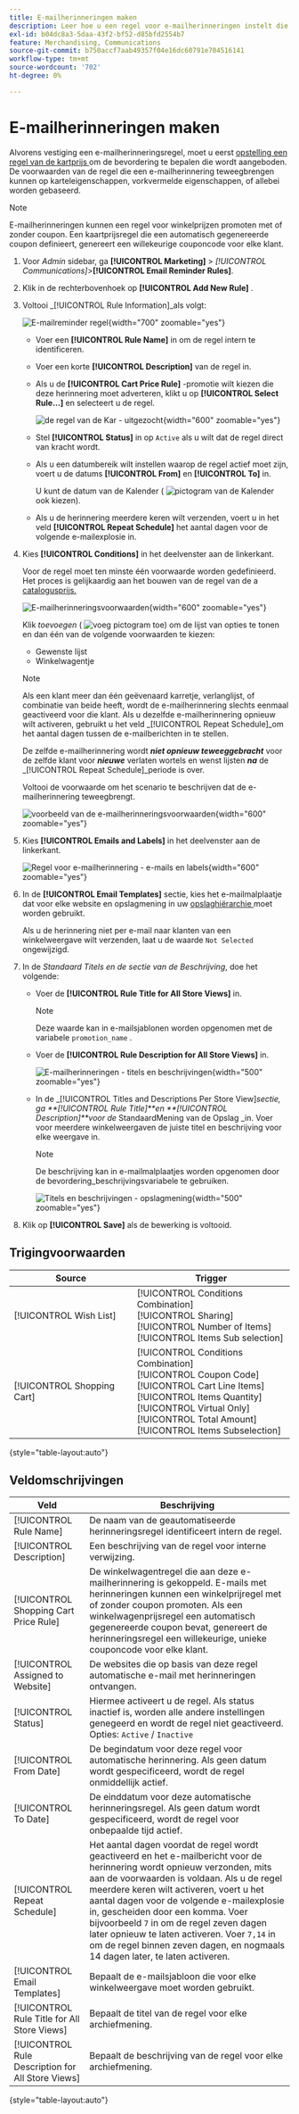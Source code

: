 ```yaml
---
title: E-mailherinneringen maken
description: Leer hoe u een regel voor e-mailherinneringen instelt die gebruikmaakt van een bestaande regel voor de prijs van winkelwagentjes.
exl-id: b04dc8a3-5daa-43f2-bf52-d85bfd2554b7
feature: Merchandising, Communications
source-git-commit: b750accf7aab49357f04e16dc60791e704516141
workflow-type: tm+mt
source-wordcount: '702'
ht-degree: 0%

---
```


# E-mailherinneringen maken

Alvorens vestiging een e-mailherinneringsregel, moet u eerst [ opstelling een regel van de kartprijs ](price-rules-cart-create.md) om de bevordering te bepalen die wordt aangeboden. De voorwaarden van de regel die een e-mailherinnering teweegbrengen kunnen op karteleigenschappen, vorkvermelde eigenschappen, of allebei worden gebaseerd.

>[!NOTE]
>
>E-mailherinneringen kunnen een regel voor winkelprijzen promoten met of zonder coupon. Een kaartprijsregel die een automatisch gegenereerde coupon definieert, genereert een willekeurige couponcode voor elke klant.

1. Voor _Admin_ sidebar, ga **[!UICONTROL Marketing]** > _[!UICONTROL Communications]_>**[!UICONTROL Email Reminder Rules]**.

1. Klik in de rechterbovenhoek op **[!UICONTROL Add New Rule]** .

1. Voltooi _[!UICONTROL Rule Information]_als volgt:

   ![ E-mailreminder regel ](./assets/email-reminder-new.png){width="700" zoomable="yes"}

   - Voer een **[!UICONTROL Rule Name]** in om de regel intern te identificeren.

   - Voer een korte **[!UICONTROL Description]** van de regel in.

   - Als u de **[!UICONTROL Cart Price Rule]** -promotie wilt kiezen die deze herinnering moet adverteren, klikt u op **[!UICONTROL Select Rule…]** en selecteert u de regel.

     ![ de regel van de Kar - uitgezocht ](./assets/email-reminder-select-rule.png){width="600" zoomable="yes"}

   - Stel **[!UICONTROL Status]** in op `Active` als u wilt dat de regel direct van kracht wordt.

   - Als u een datumbereik wilt instellen waarop de regel actief moet zijn, voert u de datums **[!UICONTROL From]** en **[!UICONTROL To]** in.

     U kunt de datum van de Kalender ( ![ pictogram van de Kalender ](../assets/icon-calendar.png) ook kiezen).

   - Als u de herinnering meerdere keren wilt verzenden, voert u in het veld **[!UICONTROL Repeat Schedule]** het aantal dagen voor de volgende e-mailexplosie in.

1. Kies **[!UICONTROL Conditions]** in het deelvenster aan de linkerkant.

   Voor de regel moet ten minste één voorwaarde worden gedefinieerd. Het proces is gelijkaardig aan het bouwen van de regel van de a [ catalogusprijs.](price-rules-catalog.md)

   ![ E-mailherinneringsvoorwaarden ](./assets/email-reminder-conditions.png){width="600" zoomable="yes"}

   Klik _toevoegen_ ( ![ voeg pictogram ](../assets/icon-add-green-circle.png) toe) om de lijst van opties te tonen en dan één van de volgende voorwaarden te kiezen:

   - Gewenste lijst
   - Winkelwagentje

   >[!NOTE]
   >
   >Als een klant meer dan één geëvenaard karretje, verlanglijst, of combinatie van beide heeft, wordt de e-mailherinnering slechts eenmaal geactiveerd voor die klant. Als u dezelfde e-mailherinnering opnieuw wilt activeren, gebruikt u het veld _[!UICONTROL Repeat Schedule]_om het aantal dagen tussen de e-mailberichten in te stellen. <br/>
   >
   >De zelfde e-mailherinnering wordt **_niet opnieuw teweeggebracht_** voor de zelfde klant voor **_nieuwe_** verlaten wortels en wenst lijsten **_na_** de _[!UICONTROL Repeat Schedule]_periode is over.

   Voltooi de voorwaarde om het scenario te beschrijven dat de e-mailherinnering teweegbrengt.

   ![ voorbeeld van de e-mailherinneringsvoorwaarden ](./assets/email-reminder-condition-example.png){width="600" zoomable="yes"}

1. Kies **[!UICONTROL Emails and Labels]** in het deelvenster aan de linkerkant.

   ![ Regel voor e-mailherinnering - e-mails en labels ](./assets/email-reminder-rule-emails-labels-email-templates.png){width="600" zoomable="yes"}

1. In de **[!UICONTROL Email Templates]** sectie, kies het e-mailmalplaatje dat voor elke website en opslagmening in uw [ opslaghiërarchie ](../getting-started/websites-stores-views.md) moet worden gebruikt.

   Als u de herinnering niet per e-mail naar klanten van een winkelweergave wilt verzenden, laat u de waarde `Not Selected` ongewijzigd.

1. In de _Standaard Titels en de sectie van de Beschrijving_, doe het volgende:

   - Voer de **[!UICONTROL Rule Title for All Store Views]** in.

     >[!NOTE]
     >
     >Deze waarde kan in e-mailsjablonen worden opgenomen met de variabele `promotion_name` .

   - Voer de **[!UICONTROL Rule Description for All Store Views]** in.

     ![ E-mailherinneringen - titels en beschrijvingen ](./assets/email-reminders-emails-and-labels-default-titles-description.png){width="500" zoomable="yes"}

   - In de _[!UICONTROL Titles and Descriptions Per Store View]_sectie, ga **[!UICONTROL Rule Title]**en **[!UICONTROL Description]**voor de_ StandaardMening van de Opslag _in. Voer voor meerdere winkelweergaven de juiste titel en beschrijving voor elke weergave in.

     >[!NOTE]
     >
     >De beschrijving kan in e-mailmalplaatjes worden opgenomen door de bevordering_beschrijvingsvariabele te gebruiken.

     ![ Titels en beschrijvingen - opslagmening ](./assets/email-reminder-rules-title-descriptions-per-store-view.png){width="500" zoomable="yes"}

1. Klik op **[!UICONTROL Save]** als de bewerking is voltooid.

## Trigingvoorwaarden

| Source | Trigger |
|--- |--- |
| [!UICONTROL Wish List] | [!UICONTROL Conditions Combination]<br/>[!UICONTROL Sharing]<br/>[!UICONTROL Number of Items]<br/>[!UICONTROL Items Sub selection] |
| [!UICONTROL Shopping Cart] | [!UICONTROL Conditions Combination]<br/>[!UICONTROL Coupon Code]<br/>[!UICONTROL Cart Line Items]<br/>[!UICONTROL Items Quantity]<br/>[!UICONTROL Virtual Only]<br/>[!UICONTROL Total Amount]<br/>[!UICONTROL Items Subselection] |

{style="table-layout:auto"}

## Veldomschrijvingen

| Veld | Beschrijving |
|--- |--- |
| [!UICONTROL Rule Name] | De naam van de geautomatiseerde herinneringsregel identificeert intern de regel. |
| [!UICONTROL Description] | Een beschrijving van de regel voor interne verwijzing. |
| [!UICONTROL Shopping Cart Price Rule] | De winkelwagentregel die aan deze e-mailherinnering is gekoppeld. E-mails met herinneringen kunnen een winkelprijregel met of zonder coupon promoten. Als een winkelwagenprijsregel een automatisch gegenereerde coupon bevat, genereert de herinneringsregel een willekeurige, unieke couponcode voor elke klant. |
| [!UICONTROL Assigned to Website] | De websites die op basis van deze regel automatische e-mail met herinneringen ontvangen. |
| [!UICONTROL Status] | Hiermee activeert u de regel. Als status inactief is, worden alle andere instellingen genegeerd en wordt de regel niet geactiveerd. Opties: `Active` / `Inactive` |
| [!UICONTROL From Date] | De begindatum voor deze regel voor automatische herinnering. Als geen datum wordt gespecificeerd, wordt de regel onmiddellijk actief. |
| [!UICONTROL To Date] | De einddatum voor deze automatische herinneringsregel. Als geen datum wordt gespecificeerd, wordt de regel voor onbepaalde tijd actief. |
| [!UICONTROL Repeat Schedule] | Het aantal dagen voordat de regel wordt geactiveerd en het e-mailbericht voor de herinnering wordt opnieuw verzonden, mits aan de voorwaarden is voldaan. Als u de regel meerdere keren wilt activeren, voert u het aantal dagen voor de volgende e-mailexplosie in, gescheiden door een komma. Voer bijvoorbeeld `7` in om de regel zeven dagen later opnieuw te laten activeren. Voer `7,14` in om de regel binnen zeven dagen, en nogmaals 14 dagen later, te laten activeren. |
| [!UICONTROL Email Templates] | Bepaalt de e-mailsjabloon die voor elke winkelweergave moet worden gebruikt. |
| [!UICONTROL Rule Title for All Store Views] | Bepaalt de titel van de regel voor elke archiefmening. |
| [!UICONTROL Rule Description for All Store Views] | Bepaalt de beschrijving van de regel voor elke archiefmening. |

{style="table-layout:auto"}
